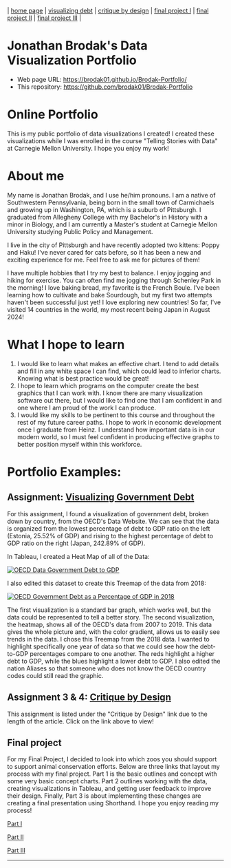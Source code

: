 | [home page](README.md) | [visualizing debt](https://data-viewer.oecd.org?chartId=2d210203-d431-40b6-bac9-ee0f94384f6b) | [critique by design](critique-by-design.md) | [final project I](final-project-part-one.md) | [final project II](final-project-part-two.md) | [final project III](final-project-part-three.md) |

# Jonathan Brodak's Data Visualization Portfolio

- Web page URL: https://brodak01.github.io/Brodak-Portfolio/
- This repository: https://github.com/brodak01/Brodak-Portfolio

# Online Portfolio
This is my public portfolio of data visualizations I created! I created these visualizations while I was enrolled in the course "Telling Stories with Data" at Carnegie Mellon University. I hope you enjoy my work! 

# About me
My name is Jonathan Brodak, and I use he/him pronouns. I am a native of Southwestern Pennsylvania, being born in the small town of Carmichaels and growing up in Washington, PA, which is a suburb of Pittsburgh. I graduated from Allegheny College with my Bachelor's in History with a minor in Biology, and I am currently a Master's student at Carnegie Mellon University studying Public Policy and Management.

I live in the city of Pittsburgh and have recently adopted two kittens: Poppy and Haku! I've never cared for cats before, so it has been a new and exciting experience for me. Feel free to ask me for pictures of them!

I have multiple hobbies that I try my best to balance. I enjoy jogging and hiking for exercise. You can often find me jogging through Schenley Park in the morning! I love baking bread, my favorite is the French Boule. I've been learning how to cultivate and bake Sourdough, but my first two attempts haven't been successful just yet! I love exploring new countries! So far, I've visited 14 countries in the world, my most recent being Japan in August 2024!

# What I hope to learn
1. I would like to learn what makes an effective chart. I tend to add details and fill in any white space I can find, which could lead to inferior charts. Knowing what is best practice would be great!
2. I hope to learn which programs on the computer create the best graphics that I can work with. I know there are many visualization software out there, but I would like to find one that I am confident in and one where I am proud of the work I can produce.
3. I would like my skills to be pertinent to this course and throughout the rest of my future career paths. I hope to work in economic development once I graduate from Heinz. I understand how important data is in our modern world, so I must feel confident in producing effective graphs to better position myself within this workforce. 

# Portfolio Examples:

## Assignment: [Visualizing Government Debt](https://data-viewer.oecd.org?chartId=2d210203-d431-40b6-bac9-ee0f94384f6b)
For this assignment, I found a visualization of government debt, broken down by country, from the OECD's Data Website. We can see that the data is organized from the lowest percentage of debt to GDP ratio on the left (Estonia, 25.52% of GDP) and rising to the highest percentage of debt to GDP ratio on the right (Japan, 242.89% of GDP).

In Tableau, I created a Heat Map of all of the Data:
<div class='tableauPlaceholder' id='viz1725900575235' style='position: relative'><noscript><a href='#'><img alt='OECD Data Government Debt to GDP ' src='https:&#47;&#47;public.tableau.com&#47;static&#47;images&#47;OE&#47;OECDGovernmentDebttoGDP&#47;OECDDataGovernmentDebttoGDP&#47;1_rss.png' style='border: none' /></a></noscript><object class='tableauViz'  style='display:none;'><param name='host_url' value='https%3A%2F%2Fpublic.tableau.com%2F' /> <param name='embed_code_version' value='3' /> <param name='site_root' value='' /><param name='name' value='OECDGovernmentDebttoGDP&#47;OECDDataGovernmentDebttoGDP' /><param name='tabs' value='no' /><param name='toolbar' value='yes' /><param name='static_image' value='https:&#47;&#47;public.tableau.com&#47;static&#47;images&#47;OE&#47;OECDGovernmentDebttoGDP&#47;OECDDataGovernmentDebttoGDP&#47;1.png' /> <param name='animate_transition' value='yes' /><param name='display_static_image' value='yes' /><param name='display_spinner' value='yes' /><param name='display_overlay' value='yes' /><param name='display_count' value='yes' /><param name='language' value='en-US' /></object></div>                
<script type='text/javascript'>
  var divElement = document.getElementById('viz1725900575235');
  var vizElement = divElement.getElementsByTagName('object')[0];
  vizElement.style.width='100%';vizElement.style.height=(divElement.offsetWidth*0.75)+'px';
  var scriptElement = document.createElement('script');
  scriptElement.src = 'https://public.tableau.com/javascripts/api/viz_v1.js';
  vizElement.parentNode.insertBefore(scriptElement, vizElement);
</script>


I also edited this dataset to create this Treemap of the data from 2018:
<div class='tableauPlaceholder' id='viz1725905582337' style='position: relative'><noscript><a href='#'><img alt='OECD Government Debt as a Percentage of GDP in 2018 ' src='https:&#47;&#47;public.tableau.com&#47;static&#47;images&#47;OE&#47;OECDGovernmentDebttoGDP2018&#47;OECDGovernmentDebtasaPercentageofGDPin2018&#47;1_rss.png' style='border: none' /></a></noscript><object class='tableauViz'  style='display:none;'><param name='host_url' value='https%3A%2F%2Fpublic.tableau.com%2F' /> <param name='embed_code_version' value='3' /> <param name='site_root' value='' /><param name='name' value='OECDGovernmentDebttoGDP2018&#47;OECDGovernmentDebtasaPercentageofGDPin2018' /><param name='tabs' value='no' /><param name='toolbar' value='yes' /><param name='static_image' value='https:&#47;&#47;public.tableau.com&#47;static&#47;images&#47;OE&#47;OECDGovernmentDebttoGDP2018&#47;OECDGovernmentDebtasaPercentageofGDPin2018&#47;1.png' /> <param name='animate_transition' value='yes' /><param name='display_static_image' value='yes' /><param name='display_spinner' value='yes' /><param name='display_overlay' value='yes' /><param name='display_count' value='yes' /><param name='language' value='en-US' /></object></div>
<script type='text/javascript'>
  var divElement = document.getElementById('viz1725905582337');
  var vizElement = divElement.getElementsByTagName('object')[0];
  vizElement.style.width='100%';vizElement.style.height=(divElement.offsetWidth*0.75)+'px';
  var scriptElement = document.createElement('script');
  scriptElement.src = 'https://public.tableau.com/javascripts/api/viz_v1.js';
  vizElement.parentNode.insertBefore(scriptElement, vizElement);
</script>


The first visualization is a standard bar graph, which works well, but the data could be represented to tell a better story. The second visualization, the heatmap, shows all of the OECD's data from 2007 to 2019. This data gives the whole picture and, with the color gradient, allows us to easily see trends in the data. I chose this Treemap from the 2018 data. I wanted to highlight specifically one year of data so that we could see how the debt-to-GDP percentages compare to one another. The reds highlight a higher debt to GDP, while the blues highlight a lower debt to GDP. I also edited the nation Aliases so that someone who does not know the OECD country codes could still read the graphic.

## Assignment 3 & 4: [Critique by Design](critique-by-design.md)
This assignment is listed under the "Critique by Design" link due to the length of the article. Click on the link above to view!  

## Final project
For my Final Project, I decided to look into which zoos you should support to support animal conservation efforts. Below are three links that layout my process with my final project. Part 1 is the basic outlines and concept with some very basic concept charts. Part 2 outlines working with the data, creating visualizations in Tableau, and getting user feedback to improve their design. Finally, Part 3 is about implementing these changes are creating a final presentation using Shorthand. I hope you enjoy reading my process! 

[Part I](final-project-part-one.md)

[Part II](final-project-part-two.md)

[Part III](final-project-part-three.md)


---
